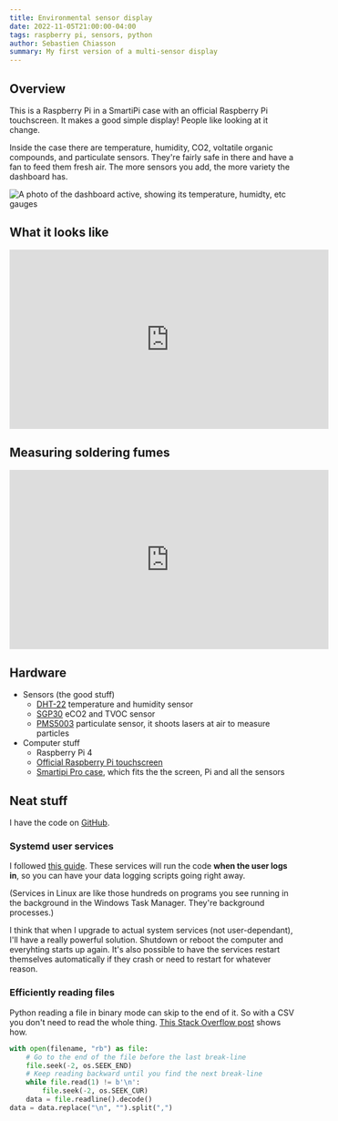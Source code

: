 ```yaml
---
title: Environmental sensor display
date: 2022-11-05T21:00:00-04:00
tags: raspberry pi, sensors, python
author: Sebastien Chiasson
summary: My first version of a multi-sensor display
---
```


## Overview

This is a Raspberry Pi in a SmartiPi case with an official Raspberry Pi touchscreen. It makes a good simple display! People like looking at it change.

Inside the case there are temperature, humidity, CO2, voltatile organic compounds, and particulate sensors. They're fairly safe in there and have a fan to feed them fresh air. The more sensors you add, the more variety the dashboard has.

![A photo of the dashboard active, showing its temperature, humidty, etc gauges]({attach}dashboard.jpg)

## What it looks like

<iframe width="560" height="315" src="https://www.youtube.com/embed/v9opm4-TGmg" title="YouTube video player" frameborder="0" allow="accelerometer; autoplay; clipboard-write; encrypted-media; gyroscope; picture-in-picture" allowfullscreen></iframe>

## Measuring soldering fumes

<iframe width="560" height="315" src="https://www.youtube.com/embed/cnHTNX3bILg" title="YouTube video player" frameborder="0" allow="accelerometer; autoplay; clipboard-write; encrypted-media; gyroscope; picture-in-picture" allowfullscreen></iframe>

## Hardware

  * Sensors (the good stuff)
    * [DHT-22](https://www.adafruit.com/product/385) temperature and humidity sensor
    * [SGP30](https://shop.pimoroni.com/products/sgp30-air-quality-sensor-breakout) eCO2 and TVOC sensor
    * [PMS5003](https://shop.pimoroni.com/products/pms5003-particulate-matter-sensor-with-cable) particulate sensor, it shoots lasers at air to measure particles
  * Computer stuff
    * Raspberry Pi 4
    * [Official Raspberry Pi touchscreen](https://www.raspberrypi.com/products/raspberry-pi-touch-display/)
    * [Smartipi Pro case](https://smarticase.com/products/smartipi-touch-pro), which fits the the screen, Pi and all the sensors

## Neat stuff

I have the code on [GitHub](https://github.com/sjchiass/sensor_display).

### Systemd user services

I followed [this guide](https://github.com/torfsen/python-systemd-tutorial). These services will run the code **when the user logs in**, so you can have your data logging scripts going right away.

(Services in Linux are like those hundreds on programs you see running in the background in the Windows Task Manager. They're background processes.)

I think that when I upgrade to actual system services (not user-dependant), I'll have a really powerful solution. Shutdown or reboot the computer and everyhting starts up again. It's also possible to have the services restart themselves automatically if they crash or need to restart for whatever reason.

### Efficiently reading files

Python reading a file in binary mode can skip to the end of it. So with a CSV you don't need to read the whole thing. [This Stack Overflow post](https://github.com/sjchiass/sensor_display/blob/main) shows how.

```python
with open(filename, "rb") as file:
    # Go to the end of the file before the last break-line
    file.seek(-2, os.SEEK_END) 
    # Keep reading backward until you find the next break-line
    while file.read(1) != b'\n':
        file.seek(-2, os.SEEK_CUR) 
    data = file.readline().decode()
data = data.replace("\n", "").split(",")
```

